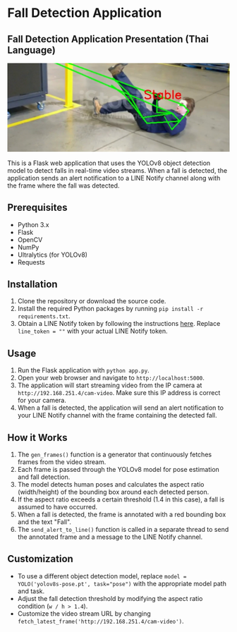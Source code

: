 # Fall Detection Application

## Fall Detection Application Presentation (Thai Language)
[![IMAGE ALT TEXT](https://github.com/chaloemchai-beer/Image/blob/main/Screenshot%202024-06-12%20180857.png?raw=true)](https://www.youtube.com/embed/37Hv5lHzm2g?feature=oembed "Video Title")

This is a Flask web application that uses the YOLOv8 object detection model to detect falls in real-time video streams. When a fall is detected, the application sends an alert notification to a LINE Notify channel along with the frame where the fall was detected.

## Prerequisites

- Python 3.x
- Flask
- OpenCV
- NumPy
- Ultralytics (for YOLOv8)
- Requests

## Installation

1. Clone the repository or download the source code.
2. Install the required Python packages by running `pip install -r requirements.txt`.
3. Obtain a LINE Notify token by following the instructions [here](https://notify-bot.line.me/en/). Replace `line_token = ""` with your actual LINE Notify token.

## Usage

1. Run the Flask application with `python app.py`.
2. Open your web browser and navigate to `http://localhost:5000`.
3. The application will start streaming video from the IP camera at `http://192.168.251.4/cam-video`. Make sure this IP address is correct for your camera.
4. When a fall is detected, the application will send an alert notification to your LINE Notify channel with the frame containing the detected fall.

## How it Works

1. The `gen_frames()` function is a generator that continuously fetches frames from the video stream.
2. Each frame is passed through the YOLOv8 model for pose estimation and fall detection.
3. The model detects human poses and calculates the aspect ratio (width/height) of the bounding box around each detected person.
4. If the aspect ratio exceeds a certain threshold (1.4 in this case), a fall is assumed to have occurred.
5. When a fall is detected, the frame is annotated with a red bounding box and the text "Fall".
6. The `send_alert_to_line()` function is called in a separate thread to send the annotated frame and a message to the LINE Notify channel.

## Customization

- To use a different object detection model, replace `model = YOLO('yolov8s-pose.pt', task="pose")` with the appropriate model path and task.
- Adjust the fall detection threshold by modifying the aspect ratio condition (`w / h > 1.4`).
- Customize the video stream URL by changing `fetch_latest_frame('http://192.168.251.4/cam-video')`.
